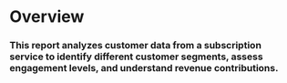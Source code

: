 # Overview
### This report analyzes customer data from a subscription service to identify different customer segments, assess engagement levels, and understand revenue contributions.
